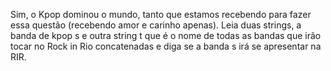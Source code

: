 Sim, o Kpop dominou o mundo, tanto que estamos recebendo para fazer essa questão (recebendo amor e carinho apenas). Leia duas strings, a banda de kpop s e outra string t que é o nome de todas as bandas que irão tocar no Rock in Rio concatenadas e diga se a banda s irá se apresentar na RIR.
